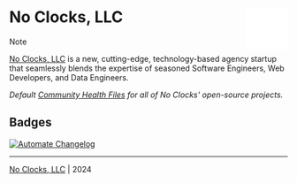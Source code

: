 # No Clocks, LLC <img src="assets/img/logo/main-logo-white-transparent.png" width="15%" align="right">

> [!NOTE]
> [No Clocks, LLC](https://noclocks.dev) is a new, cutting-edge, technology-based agency startup that seamlessly blends the expertise of seasoned Software Engineers, Web Developers, and Data Engineers.

*Default [Community Health Files](https://help.github.com/en/github/building-a-strong-community/creating-a-default-community-health-file) for all of No Clocks' open-source projects.*

## Badges

[![Automate Changelog](https://github.com/noclocks/.github/actions/workflows/changelog.yml/badge.svg)](https://github.com/noclocks/.github/actions/workflows/changelog.yml)

***

[No Clocks, LLC](https://github.com/noclocks) | 2024
